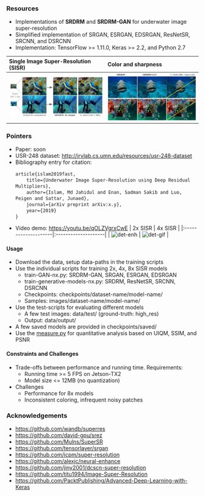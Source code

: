 ### Resources
- Implementations of **SRDRM** and **SRDRM-GAN** for underwater image super-resolution
- Simplified implementation of SRGAN, ESRGAN, EDSRGAN, ResNetSR, SRCNN, and DSRCNN
- Implementation: TensorFlow >= 1.11.0, Keras >= 2.2, and Python 2.7
  
| Single Image Super-Resolution (SISR) | Color and sharpness   | 
|:--------------------|:--------------------|
| ![det-1a](/data/fig1b.jpg) | ![det-1b](/data/col.jpg) | 

### Pointers
- Paper: soon
- USR-248 dataset: http://irvlab.cs.umn.edu/resources/usr-248-dataset
- Bibliography entry for citation:
	```
	article{islam2019fast,
	    title={Underwater Image Super-Resolution using Deep Residual Multipliers},
	    author={Islam, Md Jahidul and Enan, Sadman Sakib and Luo, Peigen and Sattar, Junaed},
	    journal={arXiv preprint arXiv:x.y},
	    year={2019}
	}
	```
- Video demo: https://youtu.be/qOLZVgrxCwE
| 2x SISR | 4x SISR  | 
|:--------------------|:--------------------|
| ![det-enh](/data/2x.gif) | ![det-gif](/data/4x.gif) |

#### Usage
- Download the data, setup data-paths in the training scripts
- Use the individual scripts for training 2x, 4x, 8x SISR models 
	- train-GAN-nx.py: SRDRM-GAN, SRGAN, ESRGAN, EDSRGAN
	- train-generative-models-nx.py: SRDRM, ResNetSR, SRCNN, DSRCNN
	- Checkpoints: checkpoints/dataset-name/model-name/
	- Samples: images/dataset-name/model-name/
- Use the test-scripts for evaluating different models
	- A few test images: data/test/ (ground-truth: high_res)
	- Output: data/output/ 
- A few saved models are provided in checkpoints/saved/
- Use the [measure.py](measure.py) for quantitative analysis based on UIQM, SSIM, and PSNR 

#### Constraints and Challenges
- Trade-offs between performance and running time. Requirements:
	- Running time >= 5 FPS on Jetson-TX2 
	- Model size <= 12MB (no quantization) 
- Challenges
	- Performance for 8x models
	- Inconsistent coloring, infrequent noisy patches

### Acknowledgements
- https://github.com/wandb/superres
- https://github.com/david-gpu/srez
- https://github.com/Mulns/SuperSR
- https://github.com/tensorlayer/srgan
- https://github.com/icpm/super-resolution
- https://github.com/alexjc/neural-enhance
- https://github.com/jiny2001/dcscn-super-resolution
- https://github.com/titu1994/Image-Super-Resolution
- https://github.com/PacktPublishing/Advanced-Deep-Learning-with-Keras




